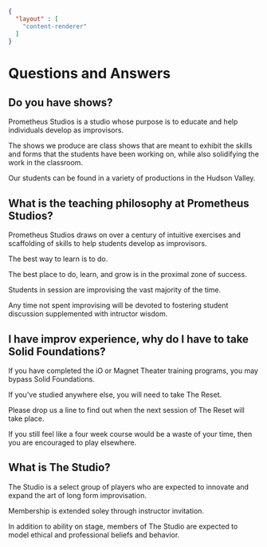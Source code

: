 ```json
{
  "layout" : [
    "content-renderer"
  ]
}
```
# Questions and Answers

## Do you have shows?
Prometheus Studios is a studio whose purpose is to educate and help individuals develop as improvisors.

The shows we produce are class shows that are meant to exhibit the skills and forms that the students have been working on, while also solidifying the work in the classroom.

Our students can be found in a variety of productions in the Hudson Valley.

## What is the teaching philosophy at Prometheus Studios?
Prometheus Studios draws on over a century of intuitive exercises and scaffolding of skills to help students develop as improvisors. 

The best way to learn is to do.

The best place to do, learn, and grow is in the proximal zone of success.

Students in session are improvising the vast majority of the time. 

Any time not spent improvising will be devoted to fostering student discussion supplemented with intructor wisdom.

## I have improv experience, why do I have to take Solid Foundations?

If you have completed the iO or Magnet Theater training programs, you may bypass Solid Foundations.

If you've studied anywhere else, you will need to take The Reset. 

Please drop us a line to find out when the next session of The Reset will take place.

If you still feel like a four week course would be a waste of your time, then you are encouraged to play elsewhere.

## What is The Studio?

The Studio is a select group of players who are expected to innovate and expand the art of long form improvisation.

Membership is extended soley through instructor invitation. 

In addition to ability on stage, members of The Studio are expected to model ethical and professional beliefs and behavior.